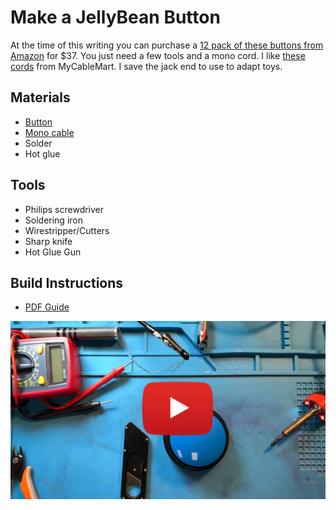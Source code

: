 # Make a JellyBean Button

At the time of this writing you can purchase a [12 pack of these buttons from Amazon](https://www.amazon.com/dp/B0BBT4QJFJ/) for $37. You just need a few tools and a mono cord. I like [these cords](https://www.mycablemart.com/store/cart.php?m=product_detail&p=5392) from MyCableMart. I save the jack end to use to adapt toys.

## Materials
 - [Button](https://www.amazon.com/dp/B0BBT4QJFJ/)
 - [Mono cable](https://www.mycablemart.com/store/cart.php?m=product_detail&p=5392)
 - Solder
 - Hot glue
## Tools
 - Philips screwdriver
 - Soldering iron
 - Wirestripper/Cutters
 - Sharp knife
 - Hot Glue Gun
## Build Instructions
 - [PDF Guide](/PDFs/JellyBeanButton.pdf)

[![Video Walkthrough Thumbnail](/images/JellyBeanButton.jpg)](https://youtu.be/DJK8eLJi3cs)
